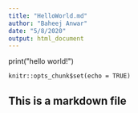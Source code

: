 ```yaml
---
title: "HelloWorld.md"
author: "Baheej Anwar"
date: "5/8/2020"
output: html_document
---
```


print("hello world!")

```{r setup, include=FALSE}
knitr::opts_chunk$set(echo = TRUE)
```

## This is a markdown file